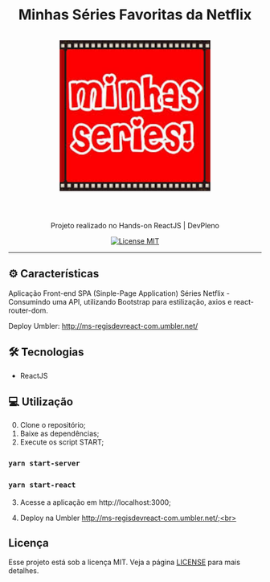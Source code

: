 <h1 align="center">
Minhas Séries Favoritas da Netflix
  <br>
  <br>

  <img src="public/minhas-series.jpg" alt="Minhas Séries LOGO" width="300">

  <br>  
  <br>
</h1>

<p align="center">Projeto realizado no Hands-on ReactJS | DevPleno</p>

<p align="center">
  <a href="https://opensource.org/licenses/MIT">
    <img src="https://img.shields.io/badge/License-MIT-blue.svg" alt="License MIT">
  </a>
</p>

<hr />

## ⚙️ Características

 Aplicação Front-end SPA (Sinple-Page Application) Séries Netflix - Consumindo uma API, utilizando Bootstrap para estilização, axios e react-router-dom.

 Deploy Umbler: http://ms-regisdevreact-com.umbler.net/

## 🛠 Tecnologias

- ReactJS

## 💻 Utilização

0) Clone o repositório;<br>
1) Baixe as dependências;<br>
2) Execute os script START;<br>
### `yarn start-server`<br>
### `yarn start-react`<br>
3) Acesse a aplicação em http://localhost:3000;<br>

4) Deploy na Umbler http://ms-regisdevreact-com.umbler.net/;<br>

## Licença

Esse projeto está sob a licença MIT. Veja a página [LICENSE](https://opensource.org/licenses/MIT) para mais detalhes.
